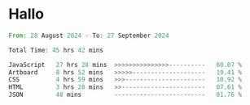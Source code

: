 # Hallo
<!--START_SECTION:waka-->

```rust
From: 28 August 2024 - To: 27 September 2024

Total Time: 45 hrs 42 mins

JavaScript   27 hrs 28 mins  >>>>>>>>>>>>>>>----------   60.07 %
Artboard     8 hrs 52 mins   >>>>>--------------------   19.41 %
CSS          4 hrs 59 mins   >>>----------------------   10.92 %
HTML         3 hrs 28 mins   >>-----------------------   07.61 %
JSON         48 mins         -------------------------   01.76 %
```

<!--END_SECTION:waka-->
